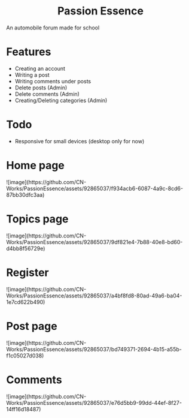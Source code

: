 <div align='center'><h1>Passion Essence</h1>
</div>

An automobile forum made for school

<div align='left'><h1>Features</h1>
</div>

- Creating an account
- Writing a post
- Writing comments under posts
- Delete posts (Admin)
- Delete comments (Admin)
- Creating/Deleting categories (Admin)

# Todo
- Responsive for small devices (desktop only for now)

<div align='left'><h1>Home page</h1>
</div>
![image](https://github.com/CN-Works/PassionEssence/assets/92865037/f934acb6-6087-4a9c-8cd6-87bb30dfc3aa)

<div align='left'><h1>Topics page</h1>
</div>
![image](https://github.com/CN-Works/PassionEssence/assets/92865037/9df821e4-7b88-40e8-bd60-d4bb8f56729e)

<div align='left'><h1>Register</h1>
</div>
![image](https://github.com/CN-Works/PassionEssence/assets/92865037/a4bf8fd8-80ad-49a6-ba04-1e7cd622b490)

<div align='left'><h1>Post page</h1>
</div>
![image](https://github.com/CN-Works/PassionEssence/assets/92865037/bd749371-2694-4b15-a55b-f1c05027d038)

<div align='left'><h1>Comments</h1>
</div>
![image](https://github.com/CN-Works/PassionEssence/assets/92865037/e76d5bb9-99dd-44ef-8f27-14ff16d18487)




